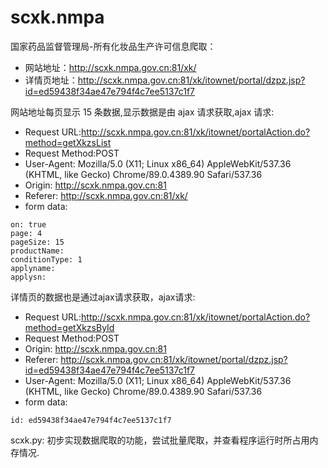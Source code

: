 # scxk.nmpa

国家药品监督管理局-所有化妆品生产许可信息爬取：

- 网站地址：http://scxk.nmpa.gov.cn:81/xk/
- 详情页地址：http://scxk.nmpa.gov.cn:81/xk/itownet/portal/dzpz.jsp?id=ed59438f34ae47e794f4c7ee5137c1f7

网站地址每页显示 15 条数据,显示数据是由 ajax 请求获取,ajax 请求:

- Request URL:http://scxk.nmpa.gov.cn:81/xk/itownet/portalAction.do?method=getXkzsList
- Request Method:POST
- User-Agent: Mozilla/5.0 (X11; Linux x86_64) AppleWebKit/537.36 (KHTML, like Gecko) Chrome/89.0.4389.90 Safari/537.36
- Origin: http://scxk.nmpa.gov.cn:81
- Referer: http://scxk.nmpa.gov.cn:81/xk/
- form data:

```
on: true
page: 4
pageSize: 15
productName:
conditionType: 1
applyname:
applysn:
```

详情页的数据也是通过ajax请求获取，ajax请求:

- Request URL:http://scxk.nmpa.gov.cn:81/xk/itownet/portalAction.do?method=getXkzsById
- Request Method:POST
- Origin: http://scxk.nmpa.gov.cn:81
- Referer: http://scxk.nmpa.gov.cn:81/xk/itownet/portal/dzpz.jsp?id=ed59438f34ae47e794f4c7ee5137c1f7
- User-Agent: Mozilla/5.0 (X11; Linux x86_64) AppleWebKit/537.36 (KHTML, like Gecko) Chrome/89.0.4389.90 Safari/537.36
- form data:

```
id: ed59438f34ae47e794f4c7ee5137c1f7
```


scxk.py: 初步实现数据爬取的功能，尝试批量爬取，并查看程序运行时所占用内存情况.

